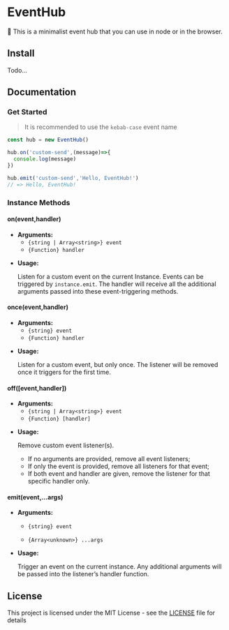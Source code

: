 # EventHub

🚌 This is a minimalist event hub that you can use in node or in the browser.



## Install

Todo...



## Documentation

### Get Started

> It is recommended to use the `kebab-case` event name

```js
const hub = new EventHub()

hub.on('custom-send',(message)=>{
  console.log(message)
})

hub.emit('custom-send','Hello, EventHub!')
// => Hello, EventHub!
```



### Instance Methods

#### on(event,handler)

- **Arguments:**
  * `{string | Array<string>} event`
  * `{Function} handler`

* **Usage:**

  Listen for a custom event on the current Instance. Events can be triggered by `instance.emit`. The handler will receive all the additional arguments passed into these event-triggering methods.



#### once(event,handler)

- **Arguments:**
  * `{string} event`
  * `{Function} handler`

* **Usage:**

  Listen for a custom event, but only once. The listener will be removed once it triggers for the first time.



#### off([event,handler])

- **Arguments:**
  * `{string | Array<string>} event`
  * `{Function} [handler]`

* **Usage:**

  Remove custom event listener(s).

  - If no arguments are provided, remove all event listeners;
  - If only the event is provided, remove all listeners for that event;
  - If both event and handler are given, remove the listener for that specific handler only.



#### emit(event,...args)

- **Arguments:**

  - `{string} event`
  
  - `{Array<unknown>} ...args`

* **Usage:**

  Trigger an event on the current instance. Any additional arguments will be passed into the listener’s handler function.



## License

This project is licensed under the MIT License - see the [LICENSE](https://github.com/molvqingtai/event-hub/blob/main/LICENSE) file for details

